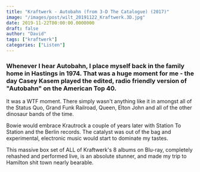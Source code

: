 ```yaml
---
title: "Kraftwerk - Autobahn (from 3-D The Catalogue) (2017)"
image: "/images/post/wilt_20191122_Kraftwerk.3D.jpg"
date: 2019-11-22T00:00:00.0000000
draft: false
author: "David"
tags: ["kraftwerk"]
categories: ["Listen"]
---
```

### Whenever I hear Autobahn, I place myself back in the family home in Hastings in 1974. That was a huge moment for me - the day Casey Kasem played the edited, radio friendly version of "Autobahn" on the American Top 40.

 It was a WTF moment. There simply wasn't anything like it in amongst all of the Status Quo, Grand Funk Railroad, Queen, Elton John and all of the other dinosaur bands of the time. 

 Bowie would embrace Krautrock a couple of years later with Station To Station and the Berlin records. The catalyst was out of the bag and experimental, electronic music would start to dominate my tastes.

 This massive box set of ALL of Kraftwerk's 8 albums on Blu-ray, completely rehashed and performed live, is an absolute stunner, and made my trip to Hamilton shit town nearly bearable.